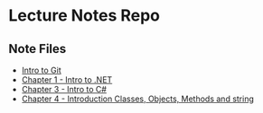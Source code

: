 # Lecture Notes Repo #

## Note Files ##

* [Intro to Git](GitNotes.md)
* [Chapter 1 - Intro to .NET](Chapter1Notes.md)
* [Chapter 3 - Intro to C#](Chapter3Notes.md)
* [Chapter 4 - Introduction Classes, Objects, Methods and string](Chapter4Notes.md)